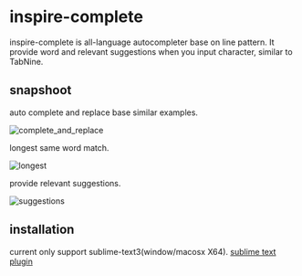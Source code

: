 # inspire-complete

inspire-complete is all-language autocompleter base on line pattern. It provide word and relevant suggestions when you input character, similar to TabNine.

## snapshoot
auto complete and replace base similar examples.

![complete_and_replace](https://user-images.githubusercontent.com/1283355/62760547-d4e36f80-bab6-11e9-895a-ebc026e62c92.png)

longest same word match.

![longest](https://user-images.githubusercontent.com/1283355/62760694-31468f00-bab7-11e9-8bd9-d31a1a73295b.png)

provide relevant suggestions.

![suggestions](https://user-images.githubusercontent.com/1283355/62760717-3a376080-bab7-11e9-9e66-d43a88ff9dba.png)


## installation
current only support sublime-text3(window/macosx X64).  [sublime text plugin](https://github.com/lvzixun/inspire-sublime)
